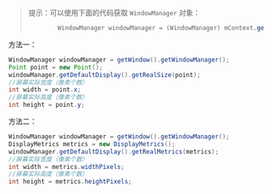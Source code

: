 > 提示：可以使用下面的代码获取 `WindowManager` 对象：
>
> ```java
>         WindowManager windowManager = (WindowManager) mContext.getSystemService(Context.WINDOW_SERVICE);
> ```

方法一：

```java
WindowManager windowManager = getWindow().getWindowManager();
Point point = new Point();
windowManager.getDefaultDisplay().getRealSize(point);
//屏幕实际宽度（像素个数）
int width = point.x;
//屏幕实际高度（像素个数）
int height = point.y;
```

方法二：

```java
WindowManager windowManager = getWindow().getWindowManager();
DisplayMetrics metrics = new DisplayMetrics();
windowManager.getDefaultDisplay().getRealMetrics(metrics);
//屏幕实际宽度（像素个数）
int width = metrics.widthPixels;
//屏幕实际高度（像素个数）
int height = metrics.heightPixels;
```

